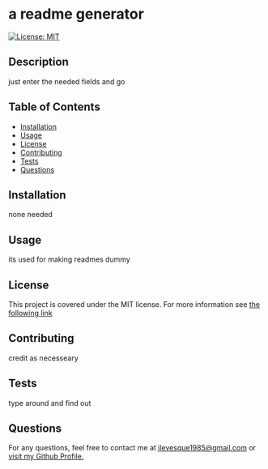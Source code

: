 
# a readme generator



[![License: MIT](https://img.shields.io/badge/License-MIT-yellow.svg)](https://opensource.org/licenses/MIT)

## Description
just enter the needed fields and go

## Table of Contents
- [Installation](#installation)
- [Usage](#usage)
- [License](#license)
- [Contributing](#contributing)
- [Tests](#tests)
- [Questions](#questions)

## Installation
none needed

## Usage
its used for making readmes dummy

## License

This project is covered under the MIT license. For more information see [the following link](https://opensource.org/licenses/MIT)

## Contributing
credit as necesseary

## Tests
type around and find out

## Questions
For any questions, feel free to contact me at jlevesque1985@gmail.com or [visit my Github Profile.](https://www.github.com/hubbudub)
